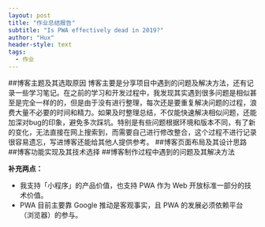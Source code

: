 ```yaml
---
layout: post
title: "作业总结报告"
subtitle: "Is PWA effectively dead in 2019?"
author: "Hux"
header-style: text
tags:
  - 作业
---
```



##博客主题及其选取原因
博客主要是分享项目中遇到的问题及解决方法，还有记录一些学习笔记。在之前的学习和开发过程中，我发现其实遇到很多问题是相似甚至是完全一样的的，但是由于没有进行整理，每次还是要重复解决问题的过程，浪费大量不必要的时间和精力。如果及时整理总结，不仅能快速解决相似问题，还能加深对bug的印象，避免多次踩坑。特别是有些问题根据环境和版本不同，有了新的变化，无法直接在网上搜索到，而需要自己进行修改整合，这个过程不进行记录很容易遗忘，写进博客还能给其他人提供参考。
##博客页面布局及其设计思路
##博客功能实现及其技术选择
##博客制作过程中遇到的问题及其解决方法


**补充两点：**

*   我支持「小程序」的产品价值，也支持 PWA 作为 Web 开放标准一部分的技术价值。
*   PWA 目前主要靠 Google 推动是客观事实，且 PWA 的发展必须依赖平台（浏览器）的参与。
